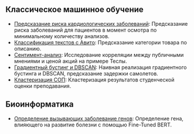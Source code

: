 ## Классическое машинное обучение
* [Предсказание риска кардиологических заболеваний](https://github.com/SashaHub/uni-code/blob/main/cardio_events.ipynb): Предсказание риска заболеваний для пациентов в момент осмотра по минимальному количеству анализов.
* [Классификация текстов с Авито](https://github.com/SashaHub/uni-code/blob/main/avito_text_classification.ipynb): Предсказание категории товара по описанию.
* [Сентимент-анализ](https://github.com/SashaHub/uni-code/blob/main/sentiment_analysis.ipynb): Исследование корреляции между публичными мнениями и ценой акций на примере Теслы.
* [Градиентный бустинг и DBSCAN](https://github.com/SashaHub/uni-code/blob/main/boosting_and_dbscan.ipynb): Наивная реализация градиентного бустинга и DBSCAN, предсказание задержки самолетов.
* [Кластеризация СОП](https://github.com/SashaHub/uni-code/blob/main/sentiment_analysis.ipynb): Кластеризация результатов студенческой оценки преподавания.

## Биоинформатика
* [Определение вызывающих заболевание генов](https://github.com/SashaHub/uni-code/blob/main/SpliceAI.ipynb): Определение гена, влияющего на развитие болезни с помощью Fine-Tuned BERT.
